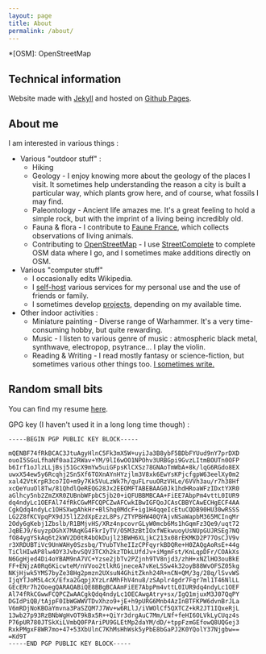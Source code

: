```yaml
---
layout: page
title: About
permalink: /about/
---
```


*[OSM]: OpenStreetMap

## Technical information

Website made with [Jekyll](https://jekyllrb.com/) and hosted on [Github Pages](https://pages.github.com/).

## About me

I am interested in various things :

  * Various "outdoor stuff" :
	* Hiking
	* Geology - I enjoy knowing more about the geology of the places I visit. It sometimes help understanding the reason a city is built a particular way, which plants grow here, and of course, what fossils I may find.
  	* Paleontology - Ancient life amazes me. It's a great feeling to hold a simple rock, but with the imprint of a living being incredibly old.
	* Fauna & flora - I contribute to [Faune France](https://www.faune-france.org/), which collects observations of living animals. 
	* Contributing to [OpenStreetMap](https://openstreetmap.org/) - I use [StreetComplete](https://wiki.openstreetmap.org/wiki/StreetComplete) to complete OSM data where I go, and I sometimes make additions directly on OSM.
  * Various "computer stuff"
	* I occasionally edits Wikipedia. 
	* I [self-host](/computer-projects/self-host/) various services for my personal use and the use of friends or family.
	* I sometimes develop [projects](/computer-projects/), depending on my available time.
  * Other indoor activities :
	* Miniature painting - Diverse range of Warhammer. It's a very time-consuming hobby, but quite rewarding.
	* Music - I listen to various genre of music : atmospheric black metal, synthwave, electropop, psytrance... I play the violin.
	* Reading & Writing - I read mostly fantasy or science-fiction, but sometimes various other things too. [I sometimes write.](/art-projects/)

## Random small bits

You can find my resume [here](/assets/documents/cv-matthias-goffette-en.pdf).

GPG key (I haven't used it in a long long time though) :
```
-----BEGIN PGP PUBLIC KEY BLOCK-----

mQENBF74fRkBCAC3JtuAgyHlnC5Fk3mX5W+uyiJa3B8ybF5BDbFYUud9nY7prDXD
ouoI5SGuLfhaNf0aaI2RWav+YM/9lI6wOO1NPOhv3URBGpi9GvzLItmBOUTn0OFP
b6Irf1oJlzLLjBsj51GcX9mYw5uiGFpsKlCXSz78GNAoTmWbA+8k/lqG6RGdo8EX
uwxX54ew5y6Rcqhj2Sn5Xf6TOXnAYnHYzjlm3V8xk6EwYsKPjcfgpW63eelXy0m2
xal42VtKrpR3co7IO+m9y7Kk5VuLzWk7h/quFLruuORzVHLe/6VVh3au/r7h38Hf
xcQeYuuOl8Tw/81QhdlQeREQG28Jx2EEOMFTABEBAAG0Jk1hdHRoaWFzIDxtYXR0
aGlhcy5nb2ZmZXR0ZUBnbWFpbC5jb20+iQFUBBMBCAA+FiEE7AbpPm4vttL0IUR9
dq4ndyLc1OEFAl74fRkCGwMFCQPCZwAFCwkIBwIGFQoJCAsCBBYCAwECHgECF4AA
CgkQdq4ndyLc1OHSXwgAhkHr+BlShq0MdcF+ig1H4qqeIcEtuCQDB90HU30wRSSS
LG2Z8fKCVpqPX9dJ5l1Z2dXpEzzL8Ps/ZTYPBHW40QYAjvNSaWapbM365MCInqMr
2Ody6gKebj1Zbslb/R1BMjvHS/XRz4npcovrGLyW0mcb6Ms1hGqmFz3Qe9/uqt72
JqBEJ9/6uyzpDGhX7MAqKG4FkrIyTV/O5M3zBtIOxfWEkwuoyUsNUpGUJRSEg7NQ
fO84ygYSkAq6t2kWV2D0tR4bOkDujl23BWH6XLjkC213x08rEKMKD2P77OsCJV9v
r3XRDUBTiVc9UnWAHy0Szsbq/TYubTVheIIzCPFqyrkBDQRe+H0ZAQgAoRsE+44g
TiClHIwAP8lw4OY3JvbvSQV3TCXh2kzTDkLUfdJv+iMgmFst/KnLqpDFr/COAkXs
N6GgHjed4Di4oYBAM9nA7VC+Yzse2jbTv2PZjnh9TV8njd3/zhH+xNZlHO3ouBkE
FF+ENjzA0Rq6KicwteM/nVVoo2tlkRGjneceA7vKeLSSw4k32oyB88WvOFSZ05kg
NKjHjwk5YMS7byZe38Hg2pmzn2UXsuN4GhitZknh24R+nCN+QM/3g/28q/lSvvWS
IjqYTJoM5L4cX/Efxa2GqpjXYzLrAMhFhV4nu8/zSAplr4gdr7Fqr7ml1T46NlLL
GEcERr7h2OoegQARAQABiQE8BBgBCAAmFiEE7AbpPm4vttL0IUR9dq4ndyLc1OEF
Al74fRkCGwwFCQPCZwAACgkQdq4ndyLc1OECAwgAtry+sx/IgQ1mjuxM3J07QqPY
DGIdPiQB/tAjpF0IbWGWWVTDvXhzo9+jE+h9pURG6Mnb4AzInBTFKPW6dvnBrJLa
V6mRDjNoKBOaYmvna3PaSZQM7J7Wv+w6RLlJ/iVWOlCf5QXTCZ+kR2JT1IQxeRjL
13wb27p93RzBNbWgHvOT9kBx5R++QiYr3drgAuC7Mm/LNf+feHI6OLVkLyCUqz4s
P76pUR780JTSkXiLVmbQ0FPAriPU9GLEtMp2daYM/dD/+tppFzmGEfowQ8UQGej3
RxkPMgxF8WR7mo+47+53XbUlnC7KhMsHhWsk5yPbE8bGaPJ2K0YQolY37Njgbw==
=Kd9T
-----END PGP PUBLIC KEY BLOCK-----
```
